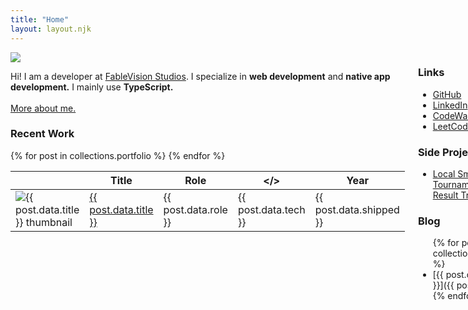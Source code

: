 ```yaml
---
title: "Home"
layout: layout.njk
---
```





<div class="columns">
  	<div class="left-column">
  		<div class="yellow-box box">
  			<div class="about-header">
  				<img src="../images/headshot.jpg" />
  				<p>Hi! I am a developer at <a href="https://www.fablevisionstudios.com" target="_blank">FableVision Studios</a>. I specialize in <b>web development</b> and <b>native app development.</b> I mainly use <b>TypeScript.</b> 
  				<br />
  				<br />
  				<a href="/about">More about me.</a></p>
  			</div>
  		</div>
	    <div class="box blue-box">
		  <h3>Recent Work</h3>
		  <table>
		    <thead>
		      <tr>
		        <th></th>
		        <th>Title</th>
		        <th>Role</th>
		        <th>&lt;/&gt;</th>
		        <th>Year</th>
		      </tr>
		    </thead>
		    <tbody>
		      {% for post in collections.portfolio %}
		      <tr>
		        <td width="11%">
		          <img class="thumbnail" src="{{ post.data.thumbnail }}" alt="{{ post.data.title }} thumbnail" />
		        </td>
		        <td width="20%"><a href="{{ post.url }}">{{ post.data.title }}</a></td>
		        <td width="28%">{{ post.data.role }}</td> <!-- Optional -->
		        <td width="25%">{{ post.data.tech }}</td>
		        <!-- <td><a href="{{ post.url }}">{{ post.url }}</a></td> -->
		        <td>{{ post.data.shipped }}</td> <!-- Optional -->
		      </tr>
		      {% endfor %}
		    </tbody>
		  </table>
		</div> 
	</div>
	<div class="right-column">
	    <div class="box violet-box">
			<h3>Links</h3>
			<ul>
				<li><a href="https://github.com/erikLaats" target="_blank">GitHub</a>
				<li><a href="https://www.linkedin.com/in/erik-laats/" target="_blank">LinkedIn</a>
				<li><a href="https://www.codewars.com/users/erika_bonchiko/" target="_blank">CodeWars</a>
				<li><a href="https://leetcode.com/u/erika_bonchiko/" target="_blank">LeetCode</a>
			</ul>
		</div>
		<div class="box pink-box">
			<h3>Side Projects</h3>
			<ul>
				<li><a href="https://kamehouseweekly.netlify.app/" target="_blank">Local Smash Tournament Result Tracker</a>
			</ul>
		</div>
		<div class="box green-box">
	    	<h3>Blog</h3>
	    	<ul>
			{% for post in collections.posts %}
				<li>[{{ post.data.title }}]({{ post.url}})</li>
			{% endfor %}
			</ul>
		</div>
	</div>
</div>